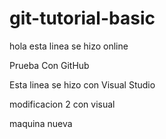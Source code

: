 # git-tutorial-basic


hola
esta linea se hizo online

Prueba Con GitHub

Esta linea se hizo con Visual Studio

modificacion 2 con visual 

maquina nueva 